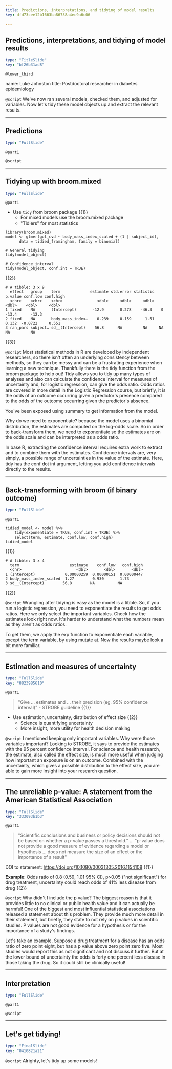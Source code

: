 ```yaml
---
title: Predictions, interpretations, and tidying of model results
key: dfd73cee12b1663ba86738a4ec9a6c06

---
```

## Predictions, interpretations, and tidying of model results

```yaml
type: "TitleSlide"
key: "bf26b31ad8"
```

`@lower_third`

name: Luke Johnston
title: Postdoctoral researcher in diabetes epidemiology


`@script`
We've now ran several models, checked them, and adjusted for variables. Now let's tidy these model objects up and extract the relevant results.

---
## Predictions

```yaml
type: "FullSlide"
```

`@part1`

`@script`

---
## Tidying up with broom.mixed

```yaml
type: "FullSlide"
```

`@part1`
- Use `tidy` from broom package {{1}}
    - For mixed models use the broom.mixed package
    - "Tidiers" for most statistics

```{r}
library(broom.mixed)
model <- glmer(got_cvd ~ body_mass_index_scaled + (1 | subject_id),
      data = tidied_framingham, family = binomial)
      
# General tidying
tidy(model_object)

# Confidence interval
tidy(model_object, conf.int = TRUE)
```
{{2}}

```
# A tibble: 3 x 9
  effect   group    term             estimate std.error statistic p.value conf.low conf.high
  <chr>    <chr>    <chr>               <dbl>     <dbl>     <dbl>   <dbl>    <dbl>     <dbl>
1 fixed    NA       (Intercept)       -12.9       0.278    -46.3    0     -13.4      -12.3  
2 fixed    NA       body_mass_index…    0.239     0.159      1.51   0.132  -0.0722     0.551
3 ran_pars subject… sd__(Intercept)    56.8      NA         NA     NA      NA         NA    
```
{{3}}


`@script`
Most statistical methods in R are developed by independent researchers, so there isn't often an underlying consistency between methods, so they can be messy and can be a frustrating experience when learning a new technique. Thankfully there is the tidy function from the broom package to help out! Tidy allows you to tidy up many types of analyses and also can calculate the confidence interval for measures of uncertainty and, for logistic regression, can give the odds ratio. Odds ratios are covered in more detail in the Logistic Regression course, but briefly, it is the odds of an outcome occurring given a predictor's presence compared to the odds of the outcome occurring given the predictor's absence.

You've been exposed using summary to get information from the model.

Why do we need to exponentiate? because the model uses a binomial distribution, the estimates are computed on the log-odds scale. So in order to back-transform them, we need to exponentiate so the estimates are on the odds scale and can be interpreted as a odds ratio.

In base R, extracting the confidence interval requires extra work to extract and to combine them with the estimates. Confidence intervals are, very simply, a possible range of uncertainties in the value of the estimate. Here, tidy has the conf dot int argument, letting you add confidence intervals directly to the results.


---
## Back-transforming with broom (if binary outcome)

```yaml
type: "FullSlide"
```

`@part1`

```{r}
tidied_model <- model %>%
    tidy(exponentiate = TRUE, conf.int = TRUE) %>%
    select(term, estimate, conf.low, conf.high)
tidied_model
```
{{1}}

```
# A tibble: 3 x 4
  term                      estimate    conf.low   conf.high
  <chr>                        <dbl>       <dbl>       <dbl>
1 (Intercept)             0.00000259  0.00000151  0.00000447
2 body_mass_index_scaled  1.27        0.930       1.73      
3 sd__(Intercept)        56.8        NA          NA         
``` 
{{2}}

`@script`
Wrangling after tidying is easy as the model is a tibble. So, if you run a logistic regression, you need to exponentiate the results to get odds ratios. Here we only select the important variables. Check how the estimates look right now. It's harder to understand what the numbers mean as they aren't as odds ratios.

To get them, we apply the exp function to exponentiate each variable, except the term variable, by using mutate at. Now the results maybe look a bit more familiar.


---
## Estimation and measures of uncertainty

```yaml
type: "FullSlide"
key: "8823985610"
```

`@part1`
> "Give ... estimates and ... their precision (eg, 95% confidence interval)" - STROBE guideline {{1}}

- Use estimation, uncertainty, distribution of effect size {{2}}
    - Science is quantifying uncertainty
    - More insight, more utility for health decision making


`@script`
I mentioned keeping only important variables. Why were those variables important? Looking to STROBE, it says to provide the estimates with the 95 percent confidence interval. For science and health research, the estimate, also called the effect size, is much more useful when judging how important an exposure is on an outcome. Combined with the uncertainty, which gives a possible distribution to the effect size, you are able to gain more insight into your research question.


---
## The unreliable p-value: A statement from the American Statistical Association

```yaml
type: "FullSlide"
key: "333093b1b3"
```

`@part1`
> "Scientific conclusions and business or policy decisions should not be based on whether a p-value passes a threshold."  ...
> "p-value does not provide a good measure of evidence regarding a model or hypothesis ... does not measure the size of an effect or the importance of a result"

DOI to statement: https://doi.org/10.1080/00031305.2016.1154108 {{1}}

**Example**: Odds ratio of 0.8 (0.59, 1.01 95% CI), p>0.05 ("not significant") for drug treatment, uncertainty could reach odds of 41% less disease from drug {{2}}


`@script`
Why didn't I include the p value? The biggest reason is that it provides little to no clinical or public health value and it can actually be harmful! One of the biggest and most influential statistical associations released a statement about this problem. They provide much more detail in their statement, but briefly, they state to not rely on p values in scientific studies. P values are not good evidence for a hypothesis or for the importance of a study's findings.

Let's take an example. Suppose a drug treatment for a disease has an odds ratio of zero point eight, but has a p value above zero point zero five. Most studies would report this as not significant and not discuss it further. But at the lower bound of uncertainty the odds is forty one percent less disease in those taking the drug. So it could still be clinically useful!

---
## Interpretation

```yaml
type: "FullSlide"
```

`@part1`

`@script`


---
## Let's get tidying!

```yaml
type: "FinalSlide"
key: "0410821a21"
```

`@script`
Alrighty, let's tidy up some models!


